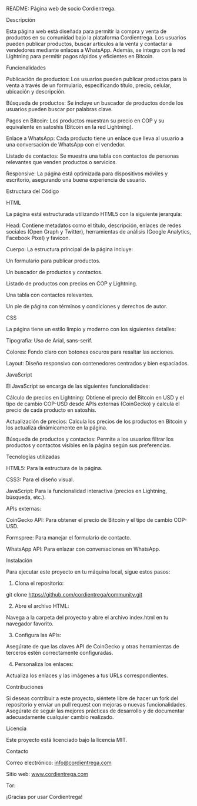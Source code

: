 README: Página web de socio Cordientrega.


Descripción

Esta página web está diseñada para permitir la compra y venta de productos en su comunidad bajo la plataforma Cordientrega. Los usuarios pueden publicar productos, buscar artículos a la venta y contactar a vendedores mediante enlaces a WhatsApp. Además, se integra con la red Lightning para permitir pagos rápidos y eficientes en Bitcoin.

Funcionalidades

Publicación de productos: Los usuarios pueden publicar productos para la venta a través de un formulario, especificando título, precio, celular, ubicación y descripción.

Búsqueda de productos: Se incluye un buscador de productos donde los usuarios pueden buscar por palabras clave.

Pagos en Bitcoin: Los productos muestran su precio en COP y su equivalente en satoshis (Bitcoin en la red Lightning).

Enlace a WhatsApp: Cada producto tiene un enlace que lleva al usuario a una conversación de WhatsApp con el vendedor.

Listado de contactos: Se muestra una tabla con contactos de personas relevantes que venden productos o servicios.

Responsive: La página está optimizada para dispositivos móviles y escritorio, asegurando una buena experiencia de usuario.


Estructura del Código

HTML

La página está estructurada utilizando HTML5 con la siguiente jerarquía:

Head: Contiene metadatos como el título, descripción, enlaces de redes sociales (Open Graph y Twitter), herramientas de análisis (Google Analytics, Facebook Pixel) y favicon.

Cuerpo: La estructura principal de la página incluye:

Un formulario para publicar productos.

Un buscador de productos y contactos.

Listado de productos con precios en COP y Lightning.

Una tabla con contactos relevantes.

Un pie de página con términos y condiciones y derechos de autor.



CSS

La página tiene un estilo limpio y moderno con los siguientes detalles:

Tipografía: Uso de Arial, sans-serif.

Colores: Fondo claro con botones oscuros para resaltar las acciones.

Layout: Diseño responsivo con contenedores centrados y bien espaciados.


JavaScript

El JavaScript se encarga de las siguientes funcionalidades:

Cálculo de precios en Lightning: Obtiene el precio del Bitcoin en USD y el tipo de cambio COP-USD desde APIs externas (CoinGecko) y calcula el precio de cada producto en satoshis.

Actualización de precios: Calcula los precios de los productos en Bitcoin y los actualiza dinámicamente en la página.

Búsqueda de productos y contactos: Permite a los usuarios filtrar los productos y contactos visibles en la página según sus preferencias.


Tecnologías utilizadas

HTML5: Para la estructura de la página.

CSS3: Para el diseño visual.

JavaScript: Para la funcionalidad interactiva (precios en Lightning, búsqueda, etc.).

APIs externas:

CoinGecko API: Para obtener el precio de Bitcoin y el tipo de cambio COP-USD.

Formspree: Para manejar el formulario de contacto.

WhatsApp API: Para enlazar con conversaciones en WhatsApp.



Instalación

Para ejecutar este proyecto en tu máquina local, sigue estos pasos:

1. Clona el repositorio:

git clone https://github.com/cordientrega/community.git


2. Abre el archivo HTML:

Navega a la carpeta del proyecto y abre el archivo index.html en tu navegador favorito.



3. Configura las APIs:

Asegúrate de que las claves API de CoinGecko y otras herramientas de terceros estén correctamente configuradas.



4. Personaliza los enlaces:

Actualiza los enlaces y las imágenes a tus URLs correspondientes.




Contribuciones

Si deseas contribuir a este proyecto, siéntete libre de hacer un fork del repositorio y enviar un pull request con mejoras o nuevas funcionalidades. Asegúrate de seguir las mejores prácticas de desarrollo y de documentar adecuadamente cualquier cambio realizado.

Licencia

Este proyecto está licenciado bajo la licencia MIT.

Contacto

Correo electrónico: info@cordientrega.com

Sitio web: www.cordientrega.com

Tor:

¡Gracias por usar Cordientrega!

